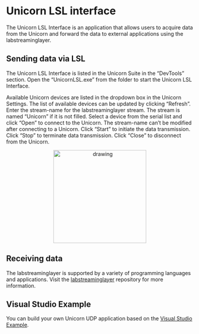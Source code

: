 # Unicorn LSL interface

The Unicorn LSL Interface is an application that allows users to acquire data from the Unicorn and forward the data to external applications using the labstreaminglayer.

## Sending data via LSL

The Unicorn LSL Interface is listed in the Unicorn Suite in the “DevTools” section. Open the “UnicornLSL.exe” from the folder to start the Unicorn LSL Interface.

Available Unicorn devices are listed in the dropdown box in the Unicorn Settings. The list of available devices can be updated by clicking “Refresh”. Enter the stream-name for the labstreaminglayer stream. The stream is named “Unicorn” if it is not filled. Select a device from the serial list and click “Open” to connect to the Unicorn. The stream-name can’t be modified after connecting to a Unicorn. Click “Start” to initiate the data transmission. Click “Stop” to terminate data transmission. Click “Close” to disconnect from the Unicorn.

<p align="center">
<img src="./img/lsl1.png" alt="drawing" width="250"/><br/>
</p>

## Receiving data

The labstreaminglayer is supported by a variety of programming languages and applications. Visit the [labstreaminglayer](https://github.com/sccn/labstreaminglayer/) repository for more information.

## Visual Studio Example

You can build your own Unicorn UDP application based on the [Visual Studio Example](./Unicorn%20LSL/README.md).
